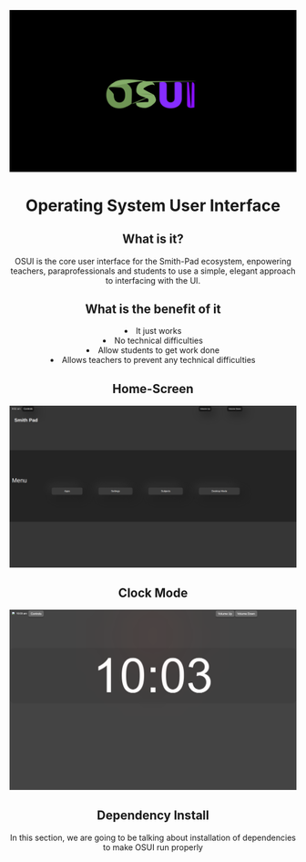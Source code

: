 <img src="./osui-logo.png"></img>

<h1 align="center">Operating System User Interface </h1>

<h2 align="center">What is it?</h2>

<p align="center">
OSUI is the core user interface for the Smith-Pad ecosystem, enpowering teachers, paraprofessionals
and students to use a simple, elegant approach to interfacing with the UI.
</p>

<h2 align="center">What is the benefit of it</h2>


<center><li> It just works </li></center>
<center><li> No technical difficulties </li></center>
<center> <li> Allow students to get work done </li></center>
<center><li> Allows teachers to prevent any technical difficulties </li> </center>

<h2 align="center">Home-Screen</h2>
<img src="./documentation-src/home-screen.png">

<h2 align="center">Clock Mode</h2>
<img src="./documentation-src/clock-mode.png">

<h2 align="center">Dependency Install</h2>

<p align="center">
In this section, we are going to be talking about installation 
of dependencies to make OSUI run properly
</p>
